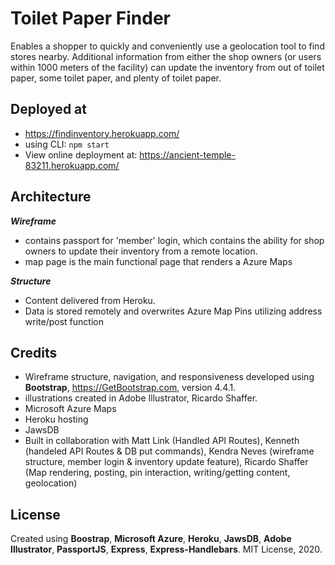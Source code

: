 # Toilet Paper Finder
Enables a shopper to quickly and conveniently use a geolocation tool to find stores nearby.  Additional information from either the shop owners (or users within 1000 meters of the facility) can update the inventory from out of toilet paper, some toilet paper, and plenty of toilet paper.

## Deployed at
*   https://findinventory.herokuapp.com/
*   using CLI: ```npm start```
*   View online deployment at: https://ancient-temple-83211.herokuapp.com/

## Architecture
**_Wireframe_**
*   contains passport for 'member' login, which contains the ability for shop owners to update their inventory from a remote location.
*   map page is the main functional page that renders a Azure Maps

**_Structure_**
*   Content delivered from Heroku.
*   Data is stored remotely and overwrites Azure Map Pins utilizing address write/post function

## Credits
*   Wireframe structure, navigation, and responsiveness developed using **Bootstrap**, https://GetBootstrap.com, version 4.4.1.
*   illustrations created in Adobe Illustrator, Ricardo Shaffer.
*   Microsoft Azure Maps
*   Heroku hosting
*   JawsDB
*   Built in collaboration with Matt Link (Handled API Routes), Kenneth (handeled API Routes & DB put commands), Kendra Neves (wireframe structure, member login & inventory update feature), Ricardo Shaffer (Map rendering, posting, pin interaction, writing/getting content, geolocation)



## License
Created using **Boostrap**, **Microsoft Azure**, **Heroku**, **JawsDB**, **Adobe Illustrator**, **PassportJS**, **Express**, **Express-Handlebars**. MIT License, 2020.
